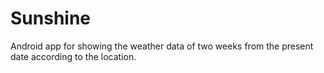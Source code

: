 Sunshine
========

Android app for showing the weather data of two weeks from the present date according to the location.
